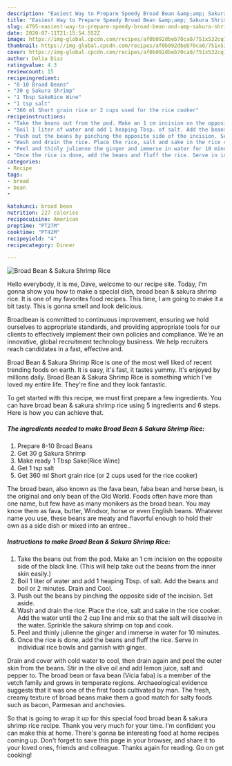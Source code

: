 ```yaml
---
description: "Easiest Way to Prepare Speedy Broad Bean &amp;amp; Sakura Shrimp Rice"
title: "Easiest Way to Prepare Speedy Broad Bean &amp;amp; Sakura Shrimp Rice"
slug: 4795-easiest-way-to-prepare-speedy-broad-bean-and-amp-sakura-shrimp-rice
date: 2020-07-11T21:15:54.552Z
image: https://img-global.cpcdn.com/recipes/af0b092dbeb70ca0/751x532cq70/broad-bean-sakura-shrimp-rice-recipe-main-photo.jpg
thumbnail: https://img-global.cpcdn.com/recipes/af0b092dbeb70ca0/751x532cq70/broad-bean-sakura-shrimp-rice-recipe-main-photo.jpg
cover: https://img-global.cpcdn.com/recipes/af0b092dbeb70ca0/751x532cq70/broad-bean-sakura-shrimp-rice-recipe-main-photo.jpg
author: Delia Diaz
ratingvalue: 4.3
reviewcount: 15
recipeingredient:
- "8-10 Broad Beans"
- "30 g Sakura Shrimp"
- "1 Tbsp SakeRice Wine"
- "1 tsp salt"
- "360 ml Short grain rice or 2 cups used for the rice cooker"
recipeinstructions:
- "Take the beans out from the pod. Make an 1 cm incision on the opposite side of the black line. (This will help take out the beans from the inner skin easily.)"
- "Boil 1 liter of water and add 1 heaping Tbsp. of salt. Add the beans and boil or 2 minutes. Drain and Cool."
- "Push out the beans by pinching the opposite side of the incision. Set aside."
- "Wash and drain the rice. Place the rice, salt and sake in the rice cooker. Add the water until the 2 cup line and mix so that the salt will dissolve in the water. Sprinkle the sakura shrimp on top and cook."
- "Peel and thinly julienne the ginger and immerse in water for 10 minutes."
- "Once the rice is done, add the beans and fluff the rice. Serve in individual rice bowls and garnish with ginger."
categories:
- Recipe
tags:
- broad
- bean
- 

katakunci: broad bean  
nutrition: 227 calories
recipecuisine: American
preptime: "PT27M"
cooktime: "PT42M"
recipeyield: "4"
recipecategory: Dinner

---
```



![Broad Bean &amp; Sakura Shrimp Rice](https://img-global.cpcdn.com/recipes/af0b092dbeb70ca0/751x532cq70/broad-bean-sakura-shrimp-rice-recipe-main-photo.jpg)

Hello everybody, it is me, Dave, welcome to our recipe site. Today, I'm gonna show you how to make a special dish, broad bean &amp; sakura shrimp rice. It is one of my favorites food recipes. This time, I am going to make it a bit tasty. This is gonna smell and look delicious.

Broadbean is committed to continuous improvement, ensuring we hold ourselves to appropriate standards, and providing appropriate tools for our clients to effectively implement their own policies and compliance. We&#39;re an innovative, global recruitment technology business. We help recruiters reach candidates in a fast, effective and.

Broad Bean &amp; Sakura Shrimp Rice is one of the most well liked of recent trending foods on earth. It is easy, it's fast, it tastes yummy. It's enjoyed by millions daily. Broad Bean &amp; Sakura Shrimp Rice is something which I've loved my entire life. They're fine and they look fantastic.


To get started with this recipe, we must first prepare a few ingredients. You can have broad bean &amp; sakura shrimp rice using 5 ingredients and 6 steps. Here is how you can achieve that.

<!--inarticleads1-->

##### The ingredients needed to make Broad Bean &amp; Sakura Shrimp Rice:

1. Prepare 8-10 Broad Beans
1. Get 30 g Sakura Shrimp
1. Make ready 1 Tbsp Sake(Rice Wine)
1. Get 1 tsp salt
1. Get 360 ml Short grain rice (or 2 cups used for the rice cooker)


The broad bean, also known as the fava bean, faba bean and horse bean, is the original and only bean of the Old World. Foods often have more than one name, but few have as many monikers as the broad bean. You may know them as fava, butter, Windsor, horse or even English beans. Whatever name you use, these beans are meaty and flavorful enough to hold their own as a side dish or mixed into an entree.. 

<!--inarticleads2-->

##### Instructions to make Broad Bean &amp; Sakura Shrimp Rice:

1. Take the beans out from the pod. Make an 1 cm incision on the opposite side of the black line. (This will help take out the beans from the inner skin easily.)
1. Boil 1 liter of water and add 1 heaping Tbsp. of salt. Add the beans and boil or 2 minutes. Drain and Cool.
1. Push out the beans by pinching the opposite side of the incision. Set aside.
1. Wash and drain the rice. Place the rice, salt and sake in the rice cooker. Add the water until the 2 cup line and mix so that the salt will dissolve in the water. Sprinkle the sakura shrimp on top and cook.
1. Peel and thinly julienne the ginger and immerse in water for 10 minutes.
1. Once the rice is done, add the beans and fluff the rice. Serve in individual rice bowls and garnish with ginger.


Drain and cover with cold water to cool, then drain again and peel the outer skin from the beans. Stir in the olive oil and add lemon juice, salt and pepper to. The broad bean or fava bean (Vicia faba) is a member of the vetch family and grows in temperate regions. Archaeological evidence suggests that it was one of the first foods cultivated by man. The fresh, creamy texture of broad beans make them a good match for salty foods such as bacon, Parmesan and anchovies. 

So that is going to wrap it up for this special food broad bean &amp; sakura shrimp rice recipe. Thank you very much for your time. I'm confident you can make this at home. There's gonna be interesting food at home recipes coming up. Don't forget to save this page in your browser, and share it to your loved ones, friends and colleague. Thanks again for reading. Go on get cooking!

